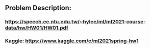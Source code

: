## Problem Description:
### https://speech.ee.ntu.edu.tw/~hylee/ml/ml2021-course-data/hw/HW01/HW01.pdf
### Kaggle: https://www.kaggle.com/c/ml2021spring-hw1
